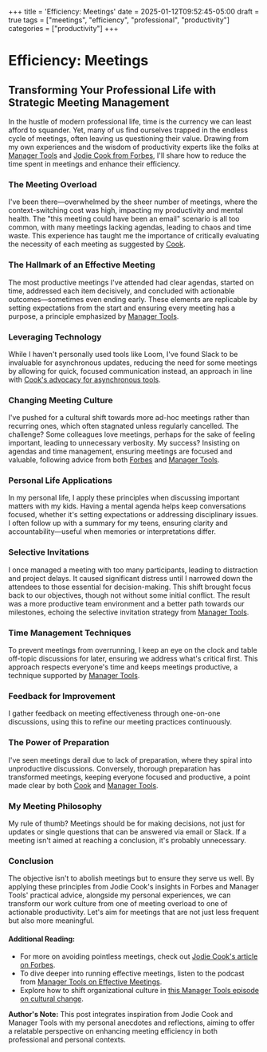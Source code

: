 +++
title = 'Efficiency: Meetings'
date = 2025-01-12T09:52:45-05:00
draft = true
tags = ["meetings", "efficiency", "professional", "productivity"]
categories = ["productivity"]
+++

# Efficiency: Meetings

## Transforming Your Professional Life with Strategic Meeting Management

In the hustle of modern professional life, time is the currency we can least afford to squander. Yet, many of us find ourselves trapped in the endless cycle of meetings, often leaving us questioning their value. Drawing from my own experiences and the wisdom of productivity experts like the folks at [Manager Tools](https://www.manager-tools.com/2005/08/effective-meetings-get-out-of-jail) and [Jodie Cook from Forbes](https://www.forbes.com/sites/jodiecook/2024/10/16/6-ways-busy-entrepreneurs-avoid-pointless-meetings-and-get-more-done/), I'll share how to reduce the time spent in meetings and enhance their efficiency.

### The Meeting Overload

I've been there—overwhelmed by the sheer number of meetings, where the context-switching cost was high, impacting my productivity and mental health. The "this meeting could have been an email" scenario is all too common, with many meetings lacking agendas, leading to chaos and time waste. This experience has taught me the importance of critically evaluating the necessity of each meeting as suggested by [Cook](https://www.forbes.com/sites/jodiecook/2024/10/16/6-ways-busy-entrepreneurs-avoid-pointless-meetings-and-get-more-done/).

### The Hallmark of an Effective Meeting

The most productive meetings I've attended had clear agendas, started on time, addressed each item decisively, and concluded with actionable outcomes—sometimes even ending early. These elements are replicable by setting expectations from the start and ensuring every meeting has a purpose, a principle emphasized by [Manager Tools](https://www.manager-tools.com/2005/08/effective-meetings-get-out-of-jail).

### Leveraging Technology

While I haven't personally used tools like Loom, I've found Slack to be invaluable for asynchronous updates, reducing the need for some meetings by allowing for quick, focused communication instead, an approach in line with [Cook's advocacy for asynchronous tools](https://www.forbes.com/sites/jodiecook/2024/10/16/6-ways-busy-entrepreneurs-avoid-pointless-meetings-and-get-more-done/).

### Changing Meeting Culture

I've pushed for a cultural shift towards more ad-hoc meetings rather than recurring ones, which often stagnated unless regularly cancelled. The challenge? Some colleagues love meetings, perhaps for the sake of feeling important, leading to unnecessary verbosity. My success? Insisting on agendas and time management, ensuring meetings are focused and valuable, following advice from both [Forbes](https://www.forbes.com/sites/jodiecook/2024/10/16/6-ways-busy-entrepreneurs-avoid-pointless-meetings-and-get-more-done/) and [Manager Tools](https://www.manager-tools.com/2005/08/effective-meetings-get-out-of-jail).

### Personal Life Applications

In my personal life, I apply these principles when discussing important matters with my kids. Having a mental agenda helps keep conversations focused, whether it's setting expectations or addressing disciplinary issues. I often follow up with a summary for my teens, ensuring clarity and accountability—useful when memories or interpretations differ.

### Selective Invitations

I once managed a meeting with too many participants, leading to distraction and project delays. It caused significant distress until I narrowed down the attendees to those essential for decision-making. This shift brought focus back to our objectives, though not without some initial conflict. The result was a more productive team environment and a better path towards our milestones, echoing the selective invitation strategy from [Manager Tools](https://www.manager-tools.com/2005/08/effective-meetings-get-out-of-jail).

### Time Management Techniques

To prevent meetings from overrunning, I keep an eye on the clock and table off-topic discussions for later, ensuring we address what's critical first. This approach respects everyone's time and keeps meetings productive, a technique supported by [Manager Tools](https://www.manager-tools.com/2005/08/effective-meetings-get-out-of-jail).

### Feedback for Improvement

I gather feedback on meeting effectiveness through one-on-one discussions, using this to refine our meeting practices continuously.

### The Power of Preparation

I've seen meetings derail due to lack of preparation, where they spiral into unproductive discussions. Conversely, thorough preparation has transformed meetings, keeping everyone focused and productive, a point made clear by both [Cook](https://www.forbes.com/sites/jodiecook/2024/10/16/6-ways-busy-entrepreneurs-avoid-pointless-meetings-and-get-more-done/) and [Manager Tools](https://www.manager-tools.com/2005/08/effective-meetings-get-out-of-jail).

### My Meeting Philosophy

My rule of thumb? Meetings should be for making decisions, not just for updates or single questions that can be answered via email or Slack. If a meeting isn't aimed at reaching a conclusion, it's probably unnecessary.

### Conclusion

The objective isn't to abolish meetings but to ensure they serve us well. By applying these principles from Jodie Cook's insights in Forbes and Manager Tools' practical advice, alongside my personal experiences, we can transform our work culture from one of meeting overload to one of actionable productivity. Let's aim for meetings that are not just less frequent but also more meaningful.

#### Additional Reading:
- For more on avoiding pointless meetings, check out [Jodie Cook's article on Forbes](https://www.forbes.com/sites/jodiecook/2024/10/16/6-ways-busy-entrepreneurs-avoid-pointless-meetings-and-get-more-done/).
- To dive deeper into running effective meetings, listen to the podcast from [Manager Tools on Effective Meetings](https://www.manager-tools.com/2005/08/effective-meetings-get-out-of-jail).
- Explore how to shift organizational culture in [this Manager Tools episode on cultural change](https://www.manager-tools.com/2008/08/cultural-change-series).

**Author's Note:** This post integrates inspiration from Jodie Cook and Manager Tools with my personal anecdotes and reflections, aiming to offer a relatable perspective on enhancing meeting efficiency in both professional and personal contexts.

